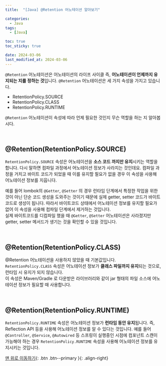```yaml
---
title:  "[Java] @Retention 어노테이션 알아보기" 

categories:
  - Java
tags:
  - [Java]

toc: true
toc_sticky: true

date: 2024-03-06
last_modified_at: 2024-03-06
---
```


`@Retention` 어노테이션은 어노테이션의 라이프 사이클 즉, **어노테이션이 언제까지 유지되는 지를 정하는 것**입니다.
`@Retention` 어노테이션은 세 가지 속성을 가지고 있습니다.  

- RetentionPolicy.SOURCE
- RetentionPolicy.CLASS
- RetentionPolicy.RUNTIME

`@Retention` 어노테이션이 속성에 따라 언제 필요한 것인지 무슨 역할을 하는 지 알아봅시다.

<br/>

## @Retention(RetentionPolicy.SOURCE)

`RetentionPolicy.SOURCE` 속성은 어노테이션을 **소스 코드 까지만 유지**시키는 역할을 합니다.
다시 말하면 컴파일 과정에서 어노테이션 정보가 사라지는 것인데요.
컴파일 과정을 거치고 바이트 코드가 되었을 때 이를 유지할 필요가 없을 경우 이 속성을 사용해 어노테이션 정보를 지웁니다.  
  
예를 들어 lombok의 `@Getter`, `@Setter` 의 경우 런타임 단계에서 특정한 작업을 위한 것이 아닌 단순 코드 생성을 도와주는 것이기 때문에
실제 getter, setter 코드가 바이트코드로 생성이 됩니다.
따라서 바이트코드 상태에서 어노테이션 정보를 유지할 필요가 없어 이 속성을 사용해 컴파일 단계에서 제거하는 것입니다.  
실제 바이트코드를 디컴파일 했을 때 `@Getter`, `@Setter` 어노테이션은 사라졌지만 getter, setter 메서드가 생기는 것을 확인할 수 있을 것입니다.

<br/>

## @Retention(RetentionPolicy.CLASS)

@Retention 어노테이션을 사용하지 않았을 때 기본값입니다.  
`RetentionPolicy.CLASS` 속성은 어노테이션 정보가 **클래스 파일까지 유지**되는 것으로, 런타임 시 유지가 되지 않습니다.  
이 속성은 Maven/Gradle 로 다운받은 라이브러리와 같이 jar 형태의 파일 소스에 어노테이션 정보가 필요할 때 사용합니다.

<br/>

## @Retention(RetentionPolicy.RUNTIME)

`RetentionPolicy.RUNTIME` 속성은 어노테이션 정보가 **런타임 동안 유지**됩니다.
즉, Reflection API 등을 사용해 어노테이션 정보를 알 수 있다는 것입니다.
예를 들어 `@Controller`, `@Service`, `@Autowired` 등 스프링이 실행중인 시점에 컴포넌트 스캔이 가능해야 하는 경우 `RetentionPolicy.RUNTIME` 속성을 사용해 어노테이션 정보를 유지시키는 것입니다.





[맨 위로 이동하기](#){: .btn .btn--primary }{: .align-right}

